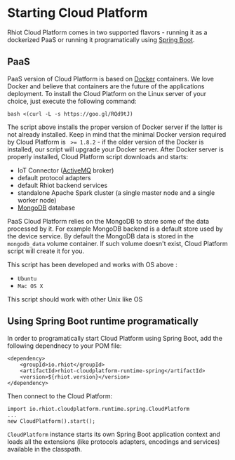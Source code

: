 # Starting Cloud Platform

Rhiot Cloud Platform comes in two supported flavors - running it as a dockerized PaaS or running it programatically using [Spring Boot](http://projects.spring.io/spring-boot/).

## PaaS

PaaS version of Cloud Platform is based on [Docker](https://www.docker.com/) containers. We love Docker and believe that containers are the
future of the applications deployment. To install the Cloud Platform on the Linux server of your choice, just execute the
following command:

    bash <(curl -L -s https://goo.gl/RQd9tJ)

The script above installs the proper version of Docker server if the latter is not already installed. Keep in mind that
the minimal Docker version required by Cloud Platform is ` >= 1.8.2` - if the older version of the Docker is installed, our
script will upgrade your Docker server. After Docker server is properly installed, Cloud Platform script downloads and starts:

- IoT Connector ([ActiveMQ](http://activemq.apache.org/) broker)
- default protocol adapters
- default Rhiot backend services
- standalone Apache Spark cluster (a single master node and a single worker node)
- [MongoDB](https://www.mongodb.org/) database

PaaS Cloud Platform relies on the MongoDB to store some of the data processed by it. For example MongoDB backend is a default
store used by the device service. By default the MongoDB data is stored in the `mongodb_data`
volume container. If such volume doesn't exist, Cloud Platform script will create it for you.

This script has been developed and works with OS above :

- `Ubuntu`
- `Mac OS X`

This script should work with other Unix like OS

## Using Spring Boot runtime programatically

In order to programatically start Cloud Platform using Spring Boot, add the following dependnecy to your POM file:

	<dependency>
		<groupId>io.rhiot</groupId>
		<artifactId>rhiot-cloudplatform-runtime-spring</artifactId>
		<version>${rhiot.version}</version>
	</dependency>

Then connect to the Cloud Platform:

    import io.rhiot.cloudplatform.runtime.spring.CloudPlatform
    ...
    new CloudPlatform().start();

`CloudPlatform` instance starts its own Spring Boot application context and loads all the extensions (like protocols adapters, encodings and services) available in the classpath.
